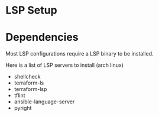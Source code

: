 # LSP Setup




# Dependencies

Most LSP configurations require a LSP binary to be installed.

Here is a list of LSP servers to install (arch linux)

* shellcheck
* terraform-ls
* terraform-lsp
* tflint
* ansible-language-server
* pyright
